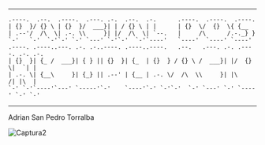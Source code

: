----------------------------------------------------------------------------------
```
.----.  .--.  .----.  .---. .-.  .--.  .-.      .----.  .----.  .----.
| {}  }/ {} \ | {}  }/  ___}| | / {} \ | |      | {}  \/  {}  \{ {__  
| .--'/  /\  \| .-. \\     }| |/  /\  \| `--.   |     /\      /.-._} }
`-'   `-'  `-'`-' `-' `---' `-'`-'  `-'`----'   `----'  `----' `----' 
.----. .----..---. .-. .-..----. .----..----.   .--.   .---. .-. .----. .-. .-.
| {}  }| {_ /  ___}| { } || {}  }| {_  | {}  } / {} \ /  ___}| |/  {}  \|  `| |
| .-. \| {__\     }| {_} || .--' | {__ | .-. \/  /\  \\     }| |\      /| |\  |
`-' `-'`----'`---' `-----'`-'    `----'`-' `-'`-'  `-' `---' `-' `----' `-' `-'
```
----------------------------------------------------------------------------------

Adrian San Pedro Torralba

![Captura2](https://github.com/AdriSanPedro/Parcial2RECASPT/assets/162555158/28a89f97-f763-4a74-8d2a-ad3731c922fa)
